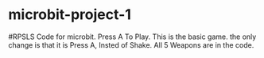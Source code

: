 # microbit-project-1
#RPSLS Code for microbit.
Press A To Play.
This is the basic game.
the only change is that it is Press A, Insted of Shake.
All 5 Weapons are in the code.

